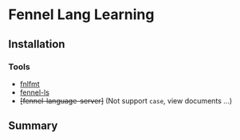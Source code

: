 # Fennel Lang Learning

## Installation

### Tools

- [fnlfmt](https://git.sr.ht/~technomancy/fnlfmt)
- [fennel-ls](https://sr.ht/~xerool/fennel-ls)
- ~~[fennel-language-server]~~ (Not support `case`, view documents ...)

## Summary
